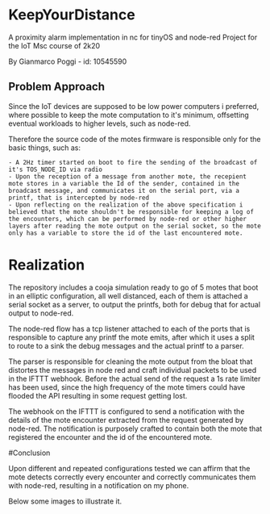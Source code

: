 # KeepYourDistance

A proximity alarm implementation in nc for tinyOS and node-red
Project for the IoT Msc course of 2k20

By Gianmarco Poggi - id: 10545590


## Problem Approach

Since the IoT devices are supposed to be low power computers i preferred, where possible to keep the mote computation to it's minimum, offsetting eventual workloads to higher levels, such as node-red.

Therefore the source code of the motes firmware is responsible only for the basic things, such as:

	- A 2Hz timer started on boot to fire the sending of the broadcast of it's TOS_NODE_ID via radio
	- Upon the reception of a message from another mote, the recepient mote stores in a variable the Id of the sender, contained in the broadcast message, and communicates it on the serial port, via a printf, that is intercepted by node-red
	- Upon reflecting on the realization of the above specification i believed that the mote shouldn't be responsible for keeping a log of the encounters, which can be performed by node-red or other higher layers after reading the mote output on the serial socket, so the mote only has a variable to store the id of the last encountered mote.
	
# Realization

The repository includes a cooja simulation ready to go of 5 motes that boot in an elliptic configuration, all well distanced, each of them is attached a serial socket as a server, to output the printfs, both for debug that for actual output to node-red.

The node-red flow has a tcp listener attached to each of the ports that is responsible to capture any printf the mote emits, after which it uses a split to route to a sink the debug messages and the actual printf to a parser.

The parser is responsible for cleaning the mote output from the bloat that distortes the messages in node red and craft individual packets to be used in the IFTTT webhook.
Before the actual send of the request a 1s rate limiter has been used, since the high frequency of the mote timers could have flooded the API resulting in some request getting lost.

The webhook on the IFTTT is configured to send a notification with the details of the mote encounter extracted from the request generated by node-red. The notification is purposely crafted to contain both the mote that registered the encounter and the id of the encountered mote.

#Conclusion

Upon different and repeated configurations tested we can affirm that the mote detects correctly every  encounter and correctly communicates them with node-red, resulting in a notification on my phone.

Below some images to illustrate it.


